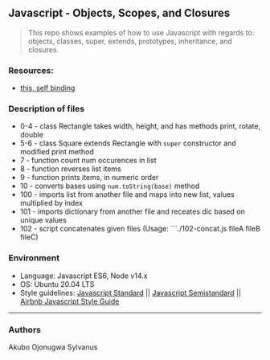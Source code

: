 ## Javascript - Objects, Scopes, and Closures
> This repo shows examples of how to use Javascript with regards to: objects, classes, super, extends, prototypes, inheritance, and closures.

### Resources:
* [this, self binding](https://alistapart.com/article/getoutbindingsituations)

### Description of files
* 0-4 - class Rectangle takes width, height, and has methods print, rotate, double
* 5-6 - class Square extends Rectangle with ```super``` constructor and modified print method
* 7 - function count num occurences in list
* 8 - function reverses list items
* 9 - function prints items, in numeric order
* 10 - converts bases using ```num.toString(base)``` method
* 100 - imports list from another file and maps into new list, values multiplied by index
* 101 - imports dictionary from another file and receates dic based on unique values
* 102 - script concatenates given files (Usage: ```./102-concat.js fileA fileB fileC)

### Environment
* Language: Javascript ES6, Node v14.x
* OS: Ubuntu 20.04 LTS
* Style guidelines: [Javascript Standard](https://standardjs.com/rules.html) || [Javascript Semistandard](https://github.com/Flet/semistandard) || [Airbnb Javascript Style Guide](https://github.com/airbnb/javascript)

---
### Authors
Akubo Ojonugwa Sylvanus
